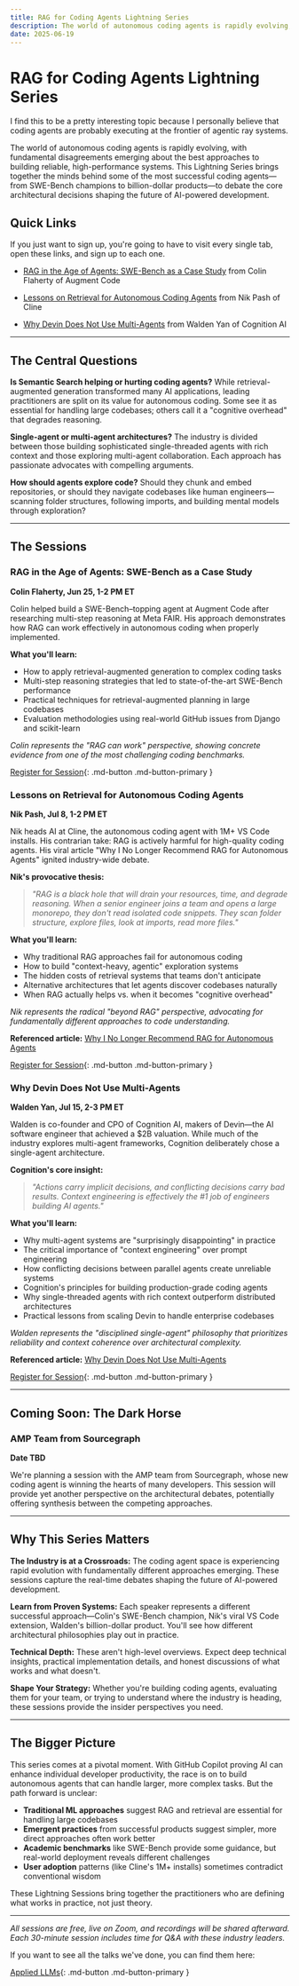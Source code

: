 ```yaml
---
title: RAG for Coding Agents Lightning Series
description: The world of autonomous coding agents is rapidly evolving, with fundamental disagreements emerging about the best approaches to building reliable, high-performance systems. This Lightning Series brings together the minds behind some of the most successful coding agents—from SWE-Bench champions to billion-dollar products—to debate the core architectural decisions shaping the future of AI-powered development.
date: 2025-06-19
---
```


# RAG for Coding Agents Lightning Series

I find this to be a pretty interesting topic because I personally believe that coding agents are probably executing at the frontier of agentic ray systems.

The world of autonomous coding agents is rapidly evolving, with fundamental disagreements emerging about the best approaches to building reliable, high-performance systems. This Lightning Series brings together the minds behind some of the most successful coding agents—from SWE-Bench champions to billion-dollar products—to debate the core architectural decisions shaping the future of AI-powered development.

## Quick Links

If you just want to sign up, you're going to have to visit every single tab, open these links, and sign up to each one.

- [RAG in the Age of Agents: SWE-Bench as a Case Study](https://dub.sh/YR7ts52) from Colin Flaherty of Augment Code

- [Lessons on Retrieval for Autonomous Coding Agents](https://dub.sh/TuJgsU0) from Nik Pash of Cline

- [Why Devin Does Not Use Multi-Agents](https://dub.sh/Ytmh7XJ) from Walden Yan of Cognition AI

<!-- more -->

---

## The Central Questions

**Is Semantic Search helping or hurting coding agents?** While retrieval-augmented generation transformed many AI applications, leading practitioners are split on its value for autonomous coding. Some see it as essential for handling large codebases; others call it a "cognitive overhead" that degrades reasoning.

**Single-agent or multi-agent architectures?** The industry is divided between those building sophisticated single-threaded agents with rich context and those exploring multi-agent collaboration. Each approach has passionate advocates with compelling arguments.

**How should agents explore code?** Should they chunk and embed repositories, or should they navigate codebases like human engineers—scanning folder structures, following imports, and building mental models through exploration?

---

## The Sessions

### RAG in the Age of Agents: SWE-Bench as a Case Study

**Colin Flaherty, Jun 25, 1-2 PM ET**

Colin helped build a SWE-Bench–topping agent at Augment Code after researching multi-step reasoning at Meta FAIR. His approach demonstrates how RAG can work effectively in autonomous coding when properly implemented.

**What you'll learn:**

- How to apply retrieval-augmented generation to complex coding tasks
- Multi-step reasoning strategies that led to state-of-the-art SWE-Bench performance
- Practical techniques for retrieval-augmented planning in large codebases
- Evaluation methodologies using real-world GitHub issues from Django and scikit-learn

_Colin represents the "RAG can work" perspective, showing concrete evidence from one of the most challenging coding benchmarks._

[Register for Session](https://dub.sh/YR7ts52){: .md-button .md-button-primary }

### Lessons on Retrieval for Autonomous Coding Agents

**Nik Pash, Jul 8, 1-2 PM ET**

Nik heads AI at Cline, the autonomous coding agent with 1M+ VS Code installs. His contrarian take: RAG is actively harmful for high-quality coding agents. His viral article "Why I No Longer Recommend RAG for Autonomous Agents" ignited industry-wide debate.

**Nik's provocative thesis:**

> _"RAG is a black hole that will drain your resources, time, and degrade reasoning. When a senior engineer joins a team and opens a large monorepo, they don't read isolated code snippets. They scan folder structure, explore files, look at imports, read more files."_

**What you'll learn:**

- Why traditional RAG approaches fail for autonomous coding
- How to build "context-heavy, agentic" exploration systems
- The hidden costs of retrieval systems that teams don't anticipate
- Alternative architectures that let agents discover codebases naturally
- When RAG actually helps vs. when it becomes "cognitive overhead"

_Nik represents the radical "beyond RAG" perspective, advocating for fundamentally different approaches to code understanding._

**Referenced article:** [Why I No Longer Recommend RAG for Autonomous Agents](https://dub.sh/ixPNtv8)

[Register for Session](https://dub.sh/TuJgsU0){: .md-button .md-button-primary }

### Why Devin Does Not Use Multi-Agents

**Walden Yan, Jul 15, 2-3 PM ET**

Walden is co-founder and CPO of Cognition AI, makers of Devin—the AI software engineer that achieved a $2B valuation. While much of the industry explores multi-agent frameworks, Cognition deliberately chose a single-agent architecture.

**Cognition's core insight:**

> _"Actions carry implicit decisions, and conflicting decisions carry bad results. Context engineering is effectively the #1 job of engineers building AI agents."_

**What you'll learn:**

- Why multi-agent systems are "surprisingly disappointing" in practice
- The critical importance of "context engineering" over prompt engineering
- How conflicting decisions between parallel agents create unreliable systems
- Cognition's principles for building production-grade coding agents
- Why single-threaded agents with rich context outperform distributed architectures
- Practical lessons from scaling Devin to handle enterprise codebases

_Walden represents the "disciplined single-agent" philosophy that prioritizes reliability and context coherence over architectural complexity._

**Referenced article:** [Why Devin Does Not Use Multi-Agents](https://cognition.ai/blog/dont-build-multi-agents)

[Register for Session](https://dub.sh/Ytmh7XJ){: .md-button .md-button-primary }

---

## Coming Soon: The Dark Horse

### AMP Team from Sourcegraph

**Date TBD**

We're planning a session with the AMP team from Sourcegraph, whose new coding agent is winning the hearts of many developers. This session will provide yet another perspective on the architectural debates, potentially offering synthesis between the competing approaches.

---

## Why This Series Matters

**The Industry is at a Crossroads:** The coding agent space is experiencing rapid evolution with fundamentally different approaches emerging. These sessions capture the real-time debates shaping the future of AI-powered development.

**Learn from Proven Systems:** Each speaker represents a different successful approach—Colin's SWE-Bench champion, Nik's viral VS Code extension, Walden's billion-dollar product. You'll see how different architectural philosophies play out in practice.

**Technical Depth:** These aren't high-level overviews. Expect deep technical insights, practical implementation details, and honest discussions of what works and what doesn't.

**Shape Your Strategy:** Whether you're building coding agents, evaluating them for your team, or trying to understand where the industry is heading, these sessions provide the insider perspectives you need.

---

## The Bigger Picture

This series comes at a pivotal moment. With GitHub Copilot proving AI can enhance individual developer productivity, the race is on to build autonomous agents that can handle larger, more complex tasks. But the path forward is unclear:

- **Traditional ML approaches** suggest RAG and retrieval are essential for handling large codebases
- **Emergent practices** from successful products suggest simpler, more direct approaches often work better
- **Academic benchmarks** like SWE-Bench provide some guidance, but real-world deployment reveals different challenges
- **User adoption** patterns (like Cline's 1M+ installs) sometimes contradict conventional wisdom

These Lightning Sessions bring together the practitioners who are defining what works in practice, not just theory.

---

_All sessions are free, live on Zoom, and recordings will be shared afterward. Each 30-minute session includes time for Q&A with these industry leaders._

If you want to see all the talks we've done, you can find them here:

[Applied LLMs](https://maven.com/applied-llms){: .md-button .md-button-primary }

